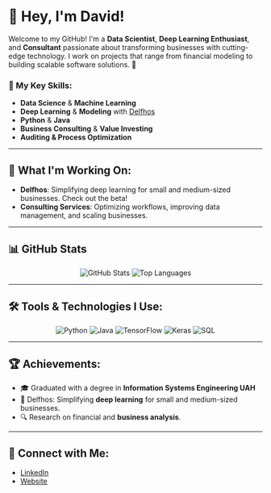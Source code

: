 # 👋 Hey, I'm David!

Welcome to my GitHub! I'm a **Data Scientist**, **Deep Learning Enthusiast**, and **Consultant** passionate about transforming businesses with cutting-edge technology. I work on projects that range from financial modeling to building scalable software solutions. 🚀


### 🌟 My Key Skills:
- **Data Science** & **Machine Learning**
- **Deep Learning** & **Modeling** with [Delfhos](https://github.com/Delfhos)
- **Python** & **Java**
- **Business Consulting** & **Value Investing**
- **Auditing & Process Optimization**

---

## 💼 What I'm Working On:

- **Delfhos**: Simplifying deep learning for small and medium-sized businesses. Check out the beta!
- **Consulting Services**: Optimizing workflows, improving data management, and scaling businesses.

---

## 📊 GitHub Stats

<p align="center">
  <img src="https://github-readme-stats.vercel.app/api?username=DavidFraifer&show_icons=true&theme=radical" alt="GitHub Stats" />
  <img src="https://github-readme-stats.vercel.app/api/top-langs/?username=DavidFraifer&layout=compact&theme=radical" alt="Top Languages" />
</p>

---

## 🛠️ Tools & Technologies I Use:
<p align="center">
  <img src="https://img.shields.io/badge/-Python-3776AB?style=for-the-badge&logo=python&logoColor=white" alt="Python" />
  <img src="https://img.shields.io/badge/-Java-007396?style=for-the-badge&logo=java&logoColor=white" alt="Java" />
  <img src="https://img.shields.io/badge/-TensorFlow-FF6F00?style=for-the-badge&logo=tensorflow&logoColor=white" alt="TensorFlow" />
  <img src="https://img.shields.io/badge/-Keras-D00000?style=for-the-badge&logo=keras&logoColor=white" alt="Keras" />
  <img src="https://img.shields.io/badge/-SQL-4479A1?style=for-the-badge&logo=postgresql&logoColor=white" alt="SQL" />
</p>

---

## 🏆 Achievements:

- 🎓 Graduated with a degree in **Information Systems Engineering UAH**
- 🧠 Delfhos: Simplifying **deep learning** for small and medium-sized businesses.
- 🔍 Research on financial and **business analysis**.

---

## 🔗 Connect with Me:

- [LinkedIn]([https://linkedin.com/in/tu-linkedin](https://www.linkedin.com/in/david-serrano-d%C3%ADaz-a6236a259/))
- [Website](https://delfhos.com)

